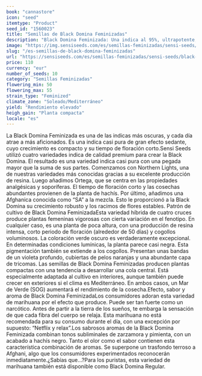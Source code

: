 ```yaml
---
book: "cannastore"
icon: "seed"
itemtype: "Product"
seed_id: "1560023"
title: "Semillas de Black Domina Feminizadas"
description: "Black Domina Feminizada: Una indica al 95%, ultrapotente, de crecimiento compacto, periodo de floración corto, cosechas abundantes y color oscuro único."
image: "https://img.sensiseeds.com/es/semillas-feminizadas/sensi-seeds/black-domina-image.png"
slug: "/es-semillas-de-black-domina-feminizadas"
url: "https://sensiseeds.com/es/semillas-feminizadas/sensi-seeds/black-domina?a_aid=cannastore"
price: 110
currency: "eur"
number_of_seeds: 10
category: "Semillas Feminizadas"
flowering_min: 50
flowering_max: 55
strain_type: "Feminized"
climate_zone: "Soleado/Mediterráneo"
yield: "Rendimiento elevado"
heigh_gain: "Planta compacta"
locale: "es"
---
```

La Black Domina Feminizada es una de las indicas más oscuras, y cada día atrae a más aficionados. Es una indica casi pura de gran efecto sedante, cuyo crecimiento es compacto y su tiempo de floración corto.Sensi Seeds utilizó cuatro variedades indica de calidad premium para crear la Black Domina. El resultado es una variedad indica casi pura con una pegada mayor que la suma de sus partes. Comenzamos con Northern Lights, una de nuestras variedades más conocidas gracias a su excelente producción de resina. Luego añadimos Ortega, que se centra en las propiedades analgésicas y soporíferas. El tiempo de floración corto y las cosechas abundantes provienen de la planta de hachís. Por último, añadimos una Afghanica conocida como “SA” a la mezcla. Esto le proporcionó a la Black Domina su crecimiento robusto y los racimos de flores estables. Patrón de cultivo de Black Domina FeminizadaEsta variedad híbrida de cuatro cruces produce plantas femeninas vigorosas con cierta variación en el fenotipo. En cualquier caso, es una planta de poca altura, con una producción de resina intensa, corto periodo de floración (alrededor de 50 días) y cogollos voluminosos. La coloración verde oscuro es verdaderamente excepcional. En determinadas condiciones lumínicas, la planta parece casi negra. Esta pigmentación también se extiende a los cogollos. Presentan unas bandas de un violeta profundo, cubiertas de pelos naranjas y una abundante capa de tricomas. Las semillas de Black Domina Feminizadas producen plantas compactas con una tendencia a desarrollar una cola central. Está especialmente adaptada al cultivo en interiores, aunque también puede crecer en exteriores si el clima es Mediterráneo. En ambos casos, un Mar de Verde (SOG) aumentará el rendimiento de la cosecha.Efecto, sabor y aroma de Black Domina FeminizadaLos consumidores adoran esta variedad de marihuana por el efecto que produce. Puede ser tan fuerte como un narcótico. Antes de partir a la tierra de los sueños, te embarga la sensación de que cada fibra del cuerpo se relaja. Esta marihuana no está recomendada para su consumo durante el día, con una excepción por supuesto: “Netflix y relax”.Los sabrosos aromas de la Black Domina Feminizada combinan tonos subliminales de zarzamora y pimienta, con un acabado a hachís negro. Tanto el olor como el sabor contienen esta característica combinación de aromas. Se superpone un trasfondo terroso a Afghani, algo que los consumidores experimentados reconocerán inmediatamente.¿Sabías que…?Para los puristas, esta variedad de marihuana también está disponible como Black Domina Regular.
